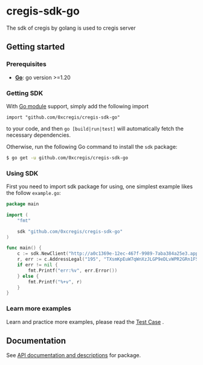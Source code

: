 # cregis-sdk-go

The sdk of cregis by golang is used to cregis server

## Getting started

### Prerequisites

- **[Go](https://go.dev/)**: go version >=1.20

### Getting SDK

With [Go module](https://github.com/golang/go/wiki/Modules) support, simply add the following import

```
import "github.com/0xcregis/cregis-sdk-go"
```

to your code, and then `go [build|run|test]` will automatically fetch the necessary dependencies.

Otherwise, run the following Go command to install the `sdk` package:

```sh
$ go get -u github.com/0xcregis/cregis-sdk-go
```

### Using SDK

First you need to import sdk package for using, one simplest example likes the follow `example.go`:

```go
package main

import (
	"fmt"

	sdk "github.com/0xcregis/cregis-sdk-go"
)

func main() {
	c := sdk.NewClient("http://a0c1369e-12ec-467f-9989-7aba384a25e3.apple806.cc:81", "a4b0e563414a4e4dbeb407c89ce2f127", "1388205706190848")
	r, err := c.AddressLegal("195", "TXsmKpEuW7qWnXzJLGP9eDLvWPR2GRn1FS")
	if err != nil {
		fmt.Printf("err:%v", err.Error())
	} else {
		fmt.Printf("%+v", r)
	}
}

```

### Learn more examples

Learn and practice more examples, please read the [Test Case](https://github.com/0xcregis/cregis-sdk-go/api_test.go) .

## Documentation

See [API documentation and descriptions](https://apifox.com/apidoc/shared-31f77b03-7fd6-4b95-b008-f709a1c84cdb/api-90991413)
for package.